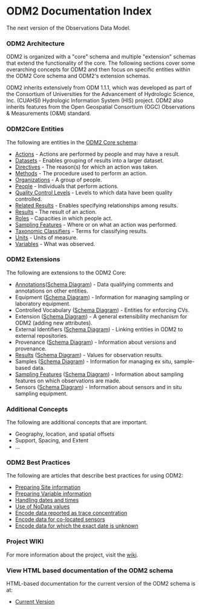 ODM2 Documentation Index
========================

The next version of the Observations Data Model.

### ODM2 Architecture ###

ODM2 is organized with a "core" schema and multiple "extension" schemas that extend the functionality of the core. The following sections cover some overarching concepts for ODM2 and then focus on specific entities within the ODM2 Core schema and ODM2's extension schemas.

ODM2 inherits extensively from ODM 1.1.1, which was developed as part of the Consortium of Universities for the Advancement of Hydrologic Science, Inc. (CUAHSI) Hydrologic Information System (HIS) project. ODM2 also inherits features from the Open Geospatial Consortium (OGC) Observations & Measurements (O&M) standard. 

### ODM2Core Entities ###
The following are entities in the [ODM2 Core schema](http://uchic.github.io/ODM2/schemas/ODM2_Current/diagrams/ODM2Core.html):

* [Actions](core_actions.md) - Actions are performed by people and may have a result.
* [Datasets](core_datasets.md) - Enables grouping of results into a larger dataset.
* [Directives](core_directives.md) - The reason(s) for which an action was taken.
* [Methods](core_methods.md) - The procedure used to perform an action.
* [Organizations](core_organizations.md) - A group of people.
* [People](core_people.md) - Individuals that perform actions.
* [Quality Control Levels](core_qualitycontrollevels.md) - Levels to which data have been quality controlled.
* [Related Results](core_relatedresults.md) - Enables specifying relationships among results.
* [Results](core_results.md) - The result of an action.
* [Roles](core_roles.md) - Capacities in which people act.
* [Sampling Features](core_samplingfeatures.md) - Where or on what an action was performed.
* [Taxonomic Classifiers](core_taxonomicclassifiers.md) - Terms for classifying results.
* [Units](core_units.md) - Units of measure.
* [Variables](core_variables.md) - What was observed.

### ODM2 Extensions ###
The following are extensions to the ODM2 Core:

* [Annotations](ext_annotation.md)([Schema Diagram](http://uchic.github.io/ODM2/schemas/ODM2_Current/diagrams/ODM2Annotations.html)) - Data qualifying comments and annotations on other entities.
* Equipment ([Schema Diagram](http://uchic.github.io/ODM2/schemas/ODM2_Current/diagrams/ODM2Equipment.html)) - Information for managing sampling or laboratory equipment.
* Controlled Vocabulary ([Schema Diagram](http://uchic.github.io/ODM2/schemas/ODM2_Current/diagrams/ODM2CV.html)) - Entities for enforcing CVs.
* Extension ([Schema Diagram](http://uchic.github.io/ODM2/schemas/ODM2_Current/diagrams/ODM2Extension.html)) - A general extensibility mechanism for ODM2 (adding new attributes).
* External Identifiers ([Schema Diagram](http://uchic.github.io/ODM2/schemas/ODM2_Current/diagrams/ODM2ExternalIdentifers.html)) - Linking entities in ODM2 to external repositories.
* Provenance ([Schema Diagram](http://uchic.github.io/ODM2/schemas/ODM2_Current/diagrams/ODM2Provenance.html)) - Information about versions and provenance.
* [Results](ext_results.md) ([Schema Diagram](http://uchic.github.io/ODM2/schemas/ODM2_Current/diagrams/ODM2Results.html)) - Values for observation results.
* Samples ([Schema Diagram](http://uchic.github.io/ODM2/schemas/ODM2_Current/diagrams/ODM2Samples.html)) - Information for managing ex situ, sample-based data.
* [Sampling Features](ext_samplingfeatures.md) ([Schema Diagram](http://uchic.github.io/ODM2/schemas/ODM2_Current/diagrams/ODM2SamplingFeatures.html)) - Information about sampling features on which observations are made.
* Sensors ([Schema Diagram](http://uchic.github.io/ODM2/schemas/ODM2_Current/diagrams/ODM2Sensors.html)) - Information about sensors and in situ sampling equipment.

### Additional Concepts ###
The following are additional concepts that are important.

* Geography, location, and spatial offsets
* Support, Spacing, and Extent
* ...

### ODM2 Best Practices ###
The following are articles that describe best practices for using ODM2:

* [Preparing Site information](bp_preparingsiteinformation.md)
* [Preparing Variable information](bp_preparingvariableinformation.md)
* [Handling dates and times](bp_handlingdatesandtimes.md)
* [Use of NoData values](bp_nodatavalues.md)
* [Encode data reported as trace concentration](bp_traceconcentrations.bp)
* [Encode data for co-located sensors](bp_co-locatedsensors.md)
* [Encode data for which the exact date is unknown](bp_unknowndates.md)

###  Project WIKI ###
For more information about the project, visit the [wiki](https://github.com/UCHIC/ODM2/wiki). 

### View HTML based documentation of the ODM2 schema ###
HTML-based documentation for the current version of the ODM2 schema is at:

* [Current Version](http://uchic.github.io/ODM2/schemas/ODM2_Current/)
